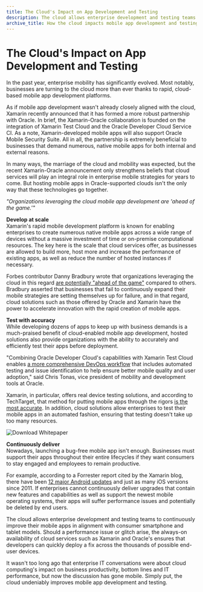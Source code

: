 ```yaml
---
title: The Cloud's Impact on App Development and Testing
description: The cloud allows enterprise development and testing teams to improve their mobile apps in alignment with consumer smartphone and tablet models.
archive_title: How the cloud impacts mobile app development and testing
---
```


# The Cloud's Impact on App Development and Testing

In the past year, enterprise mobility has significantly evolved. Most notably, businesses are turning to the cloud more than ever thanks to rapid, cloud-based mobile app development platforms.

As if mobile app development wasn't already closely aligned with the cloud, Xamarin recently announced that it has formed a more robust partnership with Oracle. In brief, the Xamarin-Oracle collaboration is founded on the integration of Xamarin Test Cloud and the Oracle Developer Cloud Service CI. As a note, Xamarin-developed mobile apps will also support Oracle Mobile Security Suite. All in all, the partnership is extremely beneficial to businesses that demand numerous, native mobile apps for both internal and external reasons.

In many ways, the marriage of the cloud and mobility was expected, but the recent Xamarin-Oracle announcement only strengthens beliefs that cloud services will play an integral role in enterprise mobile strategies for years to come. But hosting mobile apps in Oracle-supported clouds isn't the only way that these technologies go together.

_"Organizations leveraging the cloud mobile app development are 'ahead of the game.'"_

**Develop at scale**  
Xamarin's rapid mobile development platform is known for enabling enterprises to create numerous native mobile apps across a wide range of devices without a massive investment of time or on-premise computational resources. The key here is the scale that cloud services offer, as businesses are allowed to build more, host more and increase the performance of existing apps, as well as reduce the number of hosted instances if necessary.

Forbes contributor Danny Bradbury wrote that organizations leveraging the cloud in this regard [are potentially "ahead of the game"](http://www.forbes.com/sites/centurylink/2015/11/17/how-to-take-your-companys-mobile-strategy-to-the-next-level/) compared to others. Bradbury asserted that businesses that fail to continuously expand their mobile strategies are setting themselves up for failure, and in that regard, cloud solutions such as those offered by Oracle and Xamarin have the power to accelerate innovation with the rapid creation of mobile apps.

**Test with accuracy**  
While developing dozens of apps to keep up with business demands is a much-praised benefit of cloud-enabled mobile app development, hosted solutions also provide organizations with the ability to accurately and efficiently test their apps before deployment.

"Combining Oracle Developer Cloud's capabilities with Xamarin Test Cloud enables [a more comprehensive DevOps workflow](http://www.businesswire.com/news/home/20151027005337/en/Xamarin-Expands-Global-Relationship-Oracle-Deliver-Security) that includes automated testing and issue identification to help ensure better mobile quality and user adoption," said Chris Tonas, vice president of mobility and development tools at Oracle.

Xamarin, in particular, offers real device testing solutions, and according to TechTarget, that method for putting mobile apps through the rigors [is the most accurate](http://searchsoftwarequality.techtarget.com/tip/Emulator-vs-real-device-testing-Do-you-have-to-choose). In addition, cloud solutions allow enterprises to test their mobile apps in an automated fashion, ensuring that testing doesn't take up too many resources.

![Download Whitepaper](http://media.syrinx.com/media/06320ed4-4f81-4d18-8d4f-45d509c0f959/img/3340/14120080.jpg)

**Continuously deliver**  
Nowadays, launching a bug-free mobile app isn't enough. Businesses must support their apps throughout their entire lifecycles if they want consumers to stay engaged and employees to remain productive.

For example, according to a Forrester report cited by the Xamarin blog, there have been [12 major Android updates](https://blog.xamarin.com/xamarin-and-oracle-bring-better-mobile-security-and-devops-to-enterprises/) and just as many iOS versions since 2011. If enterprises cannot continuously deliver upgrades that contain new features and capabilities as well as support the newest mobile operating systems, their apps will suffer performance issues and potentially be deleted by end users.

The cloud allows enterprise development and testing teams to continuously improve their mobile apps in alignment with consumer smartphone and tablet models. Should a performance issue or glitch arise, the always-on availability of cloud services such as Xamarin and Oracle's ensures that developers can quickly deploy a fix across the thousands of possible end-user devices.

It wasn't too long ago that enterprise IT conversations were about cloud computing's impact on business productivity, bottom lines and IT performance, but now the discussion has gone mobile. Simply put, the cloud undeniably improves mobile app development and testing.

